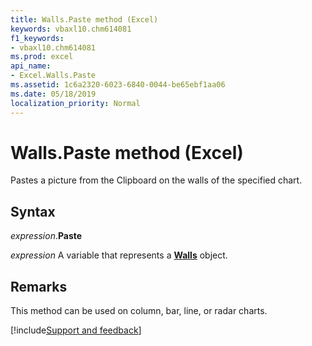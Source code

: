 ```yaml
---
title: Walls.Paste method (Excel)
keywords: vbaxl10.chm614081
f1_keywords:
- vbaxl10.chm614081
ms.prod: excel
api_name:
- Excel.Walls.Paste
ms.assetid: 1c6a2320-6023-6840-0044-be65ebf1aa06
ms.date: 05/18/2019
localization_priority: Normal
---
```



# Walls.Paste method (Excel)

Pastes a picture from the Clipboard on the walls of the specified chart. 


## Syntax

_expression_.**Paste**

_expression_ A variable that represents a **[Walls](Excel.Walls(object).md)** object.


## Remarks

This method can be used on column, bar, line, or radar charts.




[!include[Support and feedback](~/includes/feedback-boilerplate.md)]